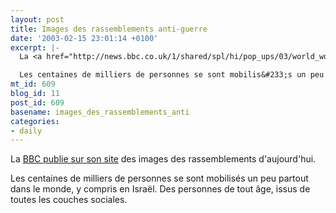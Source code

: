 ```yaml
---
layout: post
title: Images des rassemblements anti-guerre
date: '2003-02-15 23:01:14 +0100'
excerpt: |-
  La <a href="http://news.bbc.co.uk/1/shared/spl/hi/pop_ups/03/world_world_peace_protests/html/1.stm">BBC publie sur son site</a> des images des manifestations d'aujourd'hui.

  Les centaines de milliers de personnes se sont mobilis&#233;s un peu partout dans le monde - except&#233; en Isra&#235;l. Des personnes de tout &#226;ge, issus de toutes les couches sociales.
mt_id: 609
blog_id: 11
post_id: 609
basename: images_des_rassemblements_anti
categories:
- daily
---
```

La <a href="http://news.bbc.co.uk/1/shared/spl/hi/pop_ups/03/world_world_peace_protests/html/1.stm">BBC publie sur son site</a> des images des rassemblements d'aujourd'hui.

Les centaines de milliers de personnes se sont mobilis&#233;s un peu partout dans le monde, y compris en Isra&#235;l. Des personnes de tout &#226;ge, issus de toutes les couches sociales.
